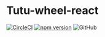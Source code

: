 # Tutu-wheel-react

[![CircleCI](https://circleci.com/gh/weite122/Tutu-wheel-react.svg?style=svg)](https://circleci.com/gh/weite122/Tutu-wheel-react)  [![npm version](https://badge.fury.io/js/tutu-wheel-react.svg)](https://badge.fury.io/js/tutu-wheel-react)  ![GitHub](https://img.shields.io/github/license/weite122/Tutu-wheel-react)